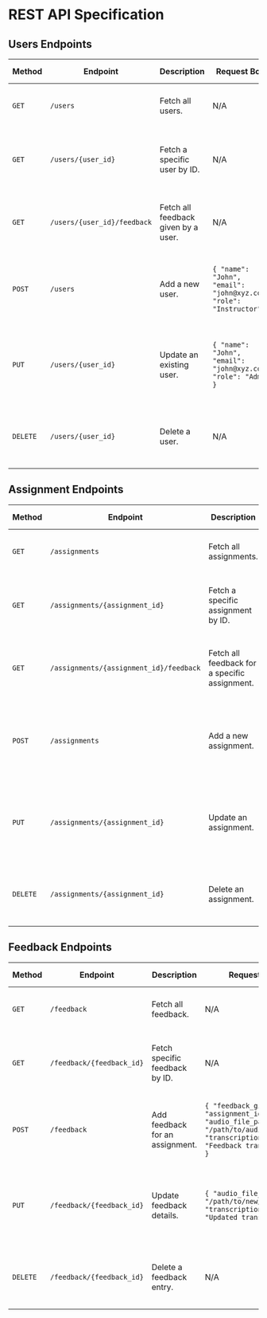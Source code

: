# REST  API Specification

## Users Endpoints

| **Method** | **Endpoint**             | **Description**                | **Request Body**                                   | **Response**                                                  | **Status Codes**                              |
|------------|--------------------------|--------------------------------|--------------------------------------------------|--------------------------------------------------------------|-----------------------------------------------|
| `GET`      | `/users`                | Fetch all users.               | N/A                                              | Array of user objects.                                        | `200 OK`, `500 Internal Server Error`         |
| `GET`      | `/users/{user_id}`      | Fetch a specific user by ID.   | N/A                                              | User object.                                                  | `200 OK`, `404 Not Found`, `500 Internal Server Error` |
| `GET`      | `/users/{user_id}/feedback`  | Fetch all feedback given by a user. | N/A                                              | Array of feedback objects by the user.                       | `200 OK`, `404 Not Found`, `500 Internal Server Error` |
| `POST`     | `/users`                | Add a new user.                | `{ "name": "John", "email": "john@xyz.com", "role": "Instructor" }` | Created user object.                                          | `201 Created`, `400 Bad Request`, `500 Internal Server Error` |
| `PUT`      | `/users/{user_id}`      | Update an existing user.       | `{ "name": "John", "email": "john@xyz.com", "role": "Admin" }` | Updated user object.                                          | `200 OK`, `400 Bad Request`, `404 Not Found`, `500 Internal Server Error` |
| `DELETE`   | `/users/{user_id}`      | Delete a user.                 | N/A                                              | `{"message": "User deleted successfully"}`                   | `200 OK`, `404 Not Found`, `500 Internal Server Error` |

## Assignment Endpoints

| **Method** | **Endpoint**                   | **Description**                | **Request Body**                                   | **Response**                                                  | **Status Codes**                              |
|------------|--------------------------------|--------------------------------|--------------------------------------------------|--------------------------------------------------------------|-----------------------------------------------|
| `GET`      | `/assignments`                | Fetch all assignments.         | N/A                                              | Array of assignment objects.                                  | `200 OK`, `500 Internal Server Error`         |
| `GET`      | `/assignments/{assignment_id}`| Fetch a specific assignment by ID. | N/A                                              | Assignment object.                                           | `200 OK`, `404 Not Found`, `500 Internal Server Error` |
| `GET`      | `/assignments/{assignment_id}/feedback` | Fetch all feedback for a specific assignment. | N/A                                              | Array of feedback objects for the assignment.                | `200 OK`, `404 Not Found`, `500 Internal Server Error` |
| `POST`     | `/assignments`                | Add a new assignment.          | `{ "title": "Assignment 1", "description": "Details", "date_created": "2024-12-01T10:00:00Z", "date_updated": "2024-12-01T10:00:00Z" }` | Created assignment object.                                   | `201 Created`, `400 Bad Request`, `500 Internal Server Error` |
| `PUT`      | `/assignments/{assignment_id}`| Update an assignment.          | `{ "title": "Updated Assignment", "description": "Updated details" }` | Updated assignment object.                                   | `200 OK`, `400 Bad Request`, `404 Not Found`, `500 Internal Server Error` |
| `DELETE`   | `/assignments/{assignment_id}`| Delete an assignment.          | N/A                                              | `{"message": "Assignment deleted successfully"}`             | `200 OK`, `404 Not Found`, `500 Internal Server Error` |

## Feedback Endpoints

| **Method** | **Endpoint**                  | **Description**                     | **Request Body**                                   | **Response**                                                  | **Status Codes**                              |
|------------|-------------------------------|-------------------------------------|--------------------------------------------------|--------------------------------------------------------------|-----------------------------------------------|
| `GET`      | `/feedback`                  | Fetch all feedback.                 | N/A                                              | Array of feedback objects.                                    | `200 OK`, `500 Internal Server Error`         |
| `GET`      | `/feedback/{feedback_id}`    | Fetch specific feedback by ID.      | N/A                                              | Feedback object.                                              | `200 OK`, `404 Not Found`, `500 Internal Server Error` |
| `POST`     | `/feedback`                  | Add feedback for an assignment.     | `{ "feedback_giver": 1, "assignment_id": 1, "audio_file_path": "/path/to/audio.mp3", "transcription_text": "Feedback transcription" }` | Created feedback object.                                   | `201 Created`, `400 Bad Request`, `500 Internal Server Error` |
| `PUT`      | `/feedback/{feedback_id}`    | Update feedback details.            | `{ "audio_file_path": "/path/to/new/audio.mp3", "transcription_text": "Updated transcription" }` | Updated feedback object.                                    | `200 OK`, `400 Bad Request`, `404 Not Found`, `500 Internal Server Error` |
| `DELETE`   | `/feedback/{feedback_id}`    | Delete a feedback entry.            | N/A                                              | `{"message": "Feedback deleted successfully"}`               | `200 OK`, `404 Not Found`, `500 Internal Server Error` |
